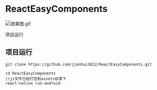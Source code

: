 # ReactEasyComponents

![效果图.gif](http://upload-images.jianshu.io/upload_images/7628659-32103fad0e7982ca.gif?imageMogr2/auto-orient/strip%7CimageView2/2/w/1240)

项目运行

## 项目运行

```
git clone https://github.com/jianhui1012/ReactEasyComponents.git

cd ReactEasyComponents
//js文件已经打包到assets目录下
react-native run-android
```
